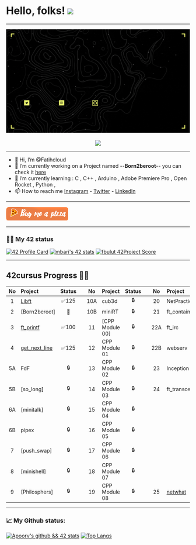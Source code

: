 # Hello, folks! <img src="https://github.com/barimehdi77/barimehdi77/blob/main/wave.gif" width="30px">
---

![Alt Text](https://github.com/Fatihcloud/Fatihcloud/blob/main/fatih%20(Facebook%20Kapak%20Fotog%CC%86raf%C4%B1)%20(1280%20%C3%97%20720%20piksel)%20(Video)%20(1).gif)
<p align="center"><img align="center" src="https://komarev.com/ghpvc/?username=Fatihcloud&&color=blue&style=flat-square"></p>

---

- 👋 Hi, I’m @Fatihcloud
- 🔭 I’m currently working on a Project named --**Born2beroot**-- you can check it [here](https://github.com/Fatihcloud/Libft)
- 🌱 I’m currently learning : C , C++ , Arduino , Adobe Premiere Pro , Open Rocket , Python ,
- 📫 How to reach me [Instagram](https://www.instagram.com/fatihcloud/) - [Twitter](https://twitter.com/fatih_cloud) - [LinkedIn](https://www.linkedin.com/in/fatih-bulut-b240ba137)

---

[!["Buy Me A Pizza"](https://github.com/Fatihcloud/Fatihcloud/blob/main/orange_img(1).png)](https://www.buymeacoffee.com/Fatihcloud)

---

### 👨‍💻 My 42 status
[![42 Profile Card](https://1337-readme.vercel.app/api/profile?dark=true&login=fbulut)](https://profile.intra.42.fr/users/fbulut)
[![mbari's 42 stats](https://badge42.herokuapp.com/api/stats/fbulut?cursus=C%20reloaded)](https://profile.intra.42.fr/users/fbulut)
[![fbulut 42Project Score](https://badge42.herokuapp.com/api/project/fbulut/ft_printf)](https://github.com/Fatihcloud/42ft_printf)

---

## 42cursus Progress 💪🏻
| No  | Project                                     | Status |   | No  | Project                                   | Status |   | No  | Project                        | Status |
| :-: | :------------------------------------------ | :----: | - | :-: | :---------------------------------------- | :----: | - | :-: | :----------------------------- | :----: |
| 1   | [Libft](https://github.com/Fatihcloud/Libft_42)               | ✅125  |   | 10A | cub3d                                      | 🔒     |   | 20  | NetPractice                    | 🔒      |
| 2   | [Born2beroot]                               | 📝    |   | 10B | miniRT                                     | 🔒     |   | 21  | ft_containers                  | 🔒      |
| 3   | [ft_printf](https://github.com/Fatihcloud/42ft_printf)                               | ✅100    |   | 11  | [CPP Module 00]                            | 🔒     |   | 22A | ft_irc                         | 🔒      |
| 4   | [get_next_line](https://github.com/Fatihcloud/get_next_line_42)     | ✅125  |   | 12  | CPP Module 01                              | 🔒     |   | 22B | webserv                        | 🔒      |
| 5A  | FdF                                         | 🔒     |   | 13  | CPP Module 02                              | 🔒     |   | 23  | Inception                      | 🔒      |
| 5B  | [so_long]                                   | 🔒     |   | 14  | CPP Module 03                              | 🔒     |   | 24  | ft_transcendence               | 🔒      |
| 6A  | [minitalk]                                  | 🔒     |   | 15  | CPP Module 04                              | 🔒     |   |     |                                |         |
| 6B  | pipex                                       | 🔒     |   | 16  | CPP Module 05                              | 🔒     |   |     |                                |         |
| 7   | [push_swap]                                 | 🔒     |   | 17  | CPP Module 06                              | 🔒     |   |     |                                |         |
| 8   | [minishell]                                 | 🔒     |   | 18  | CPP Module 07                              | 🔒     |   |     |                                |         |
| 9   | [Philosphers]                               | 🔒     |   | 19  | CPP Module 08                              | 🔒     |   | 25  | [netwhat](../../../42-netwhat) | 🔒      |

---

### 📈 My Github status:
[![Apoorv's github && 42 stats](https://github-readme-stats.vercel.app/api?username=Fatihcloud&show_icons=true&theme=radical)](https://github.com/Fatihcloud)
[![Top Langs](https://github-readme-stats.vercel.app/api/top-langs/?username=Fatihcloud&layout=compact&theme=radical)](https://github.com/Fatihcloud)

<!---
Fatihcloud/Fatihcloud is a ✨ special ✨ repository because its `README.md` (this file) appears on your GitHub profile.
You can click the Preview link to take a look at your changes.
--->
